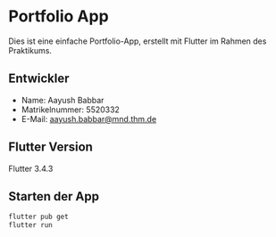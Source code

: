 # Portfolio App

Dies ist eine einfache Portfolio-App, erstellt mit Flutter im Rahmen des Praktikums.

## Entwickler

- Name: Aayush Babbar  
- Matrikelnummer: 5520332  
- E-Mail: aayush.babbar@mnd.thm.de

## Flutter Version

Flutter 3.4.3


## Starten der App

```bash
flutter pub get
flutter run
